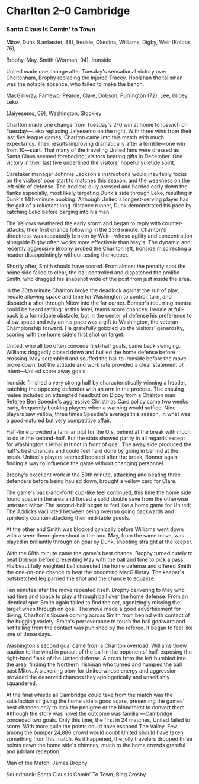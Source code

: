 # Charlton 2–0 Cambridge
### Santa Claus Is Comin' to Town

Mitov, Dunk (Lankester, 88), Iredale, Okedina, Williams, Digby, Weir (Knibbs, 76),

Brophy, May, Smith (Worman, 94), Ironside

United made one change after Tuesday's sensational victory over Cheltenham, Brophy replacing the injured Tracey. Hoolahan the talisman was the notable absence, who failed to make the bench.

MacGillivray, Famewo, Pearce, Clare, Dobson, Purrington (72), Lee, Gilbey, Leko

(Jaiyesemo, 69), Washington, Stockley

Charlton made one change from Tuesday's 2-0 win at home to Ipswich on Tuesday—Leko replacing Jaiyesemo on the right. With three wins from their last five league games, Charlton came into this match with much expectancy. Their results improving dramatically after a terrible—one win from 10—start. That many of the traveling United fans were dressed as Santa Claus seemed foreboding; visitors bearing gifts in December. One victory in their last five underlined the visitors' hopeful yuletide spirit.

Caretaker manager Johnnie Jackson's instructions would inevitably focus on the visitors' poor start to matches this season, and the weakness on the left side of defense. The Addicks duly pressed and harried early down the flanks especially, most likely targeting Dunk's side through Leko, resulting in Dunk's 14th-minute booking. Although United's longest-serving player has the gait of a reluctant long-distance runner, Dunk demonstrated his pace by catching Leko before barging into his man.

The Yellows weathered the early storm and began to reply with counter-attacks, their first chance following in the 23rd minute. Charlton's directness was repeatedly broken by Weir—whose agility and concentration alongside Digby often works more effectively than May's. The dynamic and recently aggressive Brophy probed the Charlton left, Ironside misdirecting a header disappointingly without testing the keeper. 

Shortly after, Smith should have scored. From almost the penalty spot the home side failed to clear, the ball controlled and dispatched the prolific Smith, who dragged his snapshot wide of the post from just inside the area.

In the 30th minute Charlton broke the deadlock against the run of play, Iredale allowing space and time for Washington to control, turn, and dispatch a shot through Mitov into the far corner. Bonner's recurring mantra could be heard rattling: at this level, teams score chances. Iredale at full-back is a formidable obstacle, but in the center of defense his preference to allow space and rely on his pace was a gift to Washington, the veteran Championship forward. He gratefully gobbled up the visitors' generosity, scoring with the home side's first shot on target.

United, who all too often concede first-half goals, came back swinging. Williams doggedly closed down and bullied the home defense before crossing. May scrambled and scuffed the ball to Ironside before the move broke down, but the attitude and work rate provided a clear statement of intent—United score away goals.

Ironside finished a very strong half by characteristically winning a header, catching the opposing defender with an arm in the process. The ensuing melee included an attempted headbutt on Digby from a Chalrton man. Referee Ben Speedie's aggressive Christmas Card policy came two weeks early, frequently booking players when a warning would suffice. Nine players saw yellow, three times Speedie's average this season, in what was a good-natured but very competitive affair.

Half-time provided a familiar plot for the U's, behind at the break with much to do in the second-half. But the stats showed parity in all regards except for Washington's lethal instinct in front of goal. The away side produced the half's best chances and could feel hard done by going in behind at the break. United's players seemed boosted after the break, Bonner again finding a way to influence the game without changing personnel.

Brophy's excellent work in the 50th minute, attacking and beating three defenders before being hauled down, brought a yellow card for Clare. 

The game's back-and-forth cup-like feel continued, this time the home side found space in the area and forced a solid double save from the otherwise untested Mitov. The second-half began to feel like a home game for United; The Addicks vacillated between being overrun going backwards and spiritedly counter-attacking their mid-table guests. 

At the other end Smith was blocked cynically before Williams went down with a seen-them-given shout in the box. May, from the same move, was played in brilliantly through on goal by Dunk, shooting straight at the keeper.

With the 68th minute came the game's best chance. Brophy turned cutely to beat Dobson before presenting May with the ball and time to pick a pass. His beautifully weighted ball dissected the home defense and offered Smith the one-on-one chance to beat the oncoming MacGillivray. The keeper's outstretched leg parried the shot and the chance to equalize.

Ten minutes later the move repeated itself. Brophy delivering to May who had time and space to play a through ball over the home defense. From an identical spot Smith again failed to find the net, agonizingly missing the target when through on goal. The move made a good advertisement for diving, Charlton's Souaré coming across Smith from behind with contact of the hugging variety. Smith's perseverance to touch the ball goalward and not falling from the contact was punished by the referee. It began to feel like one of those days.

Washington's second goal came from a Charlton overload. Williams threw caution to the wind in pursuit of the ball in the opponents' half, exposing the right-hand flank of the United defense. A cross from the left bumbled into the area, finding the Northern Irishman who turned and humped the ball past Mitov. A sickening blow for United whose energy and aggression provided the deserved chances they apologetically and unselfishly squandered.

At the final whistle all Cambridge could take from the match was the satisfaction of giving the home side a good scare, presenting the games' best chances only to lack the pedigree or the bloodthirst to convert them. Although the story was novel the outcome was familiar—Cambridge conceded two goals. Only this time, the first in 24 matches, United failed to score. With more guile the points could have escaped The Valley. Few among the bumper 24,886 crowd would doubt United should have taken something from this match. As it happened, the jolly travelers dropped three points down the home side's chimney, much to the home crowds grateful and jubilant reception.

Man of the Match: James Brophy.

Soundtrack: Santa Claus Is Comin' To Town, Bing Crosby
